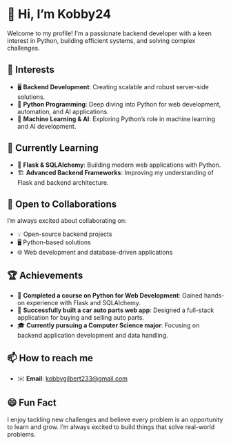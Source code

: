 
# 👋 Hi, I’m **Kobby24**

Welcome to my profile! I'm a passionate backend developer with a keen interest in Python, building efficient systems, and solving complex challenges.

## 👀 Interests
- 🖥️ **Backend Development**: Creating scalable and robust server-side solutions.
- 🐍 **Python Programming**: Deep diving into Python for web development, automation, and AI applications.
- 🤖 **Machine Learning & AI**: Exploring Python’s role in machine learning and AI development.

## 🌱 Currently Learning
- 🚀 **Flask & SQLAlchemy**: Building modern web applications with Python.
- 🏗️ **Advanced Backend Frameworks**: Improving my understanding of Flask and backend architecture.

## 💞️ Open to Collaborations
I’m always excited about collaborating on:
- 💡 Open-source backend projects
- 🖥️ Python-based solutions
- 🌐 Web development and database-driven applications

## 🏆 Achievements
- 🥇 **Completed a course on Python for Web Development**: Gained hands-on experience with Flask and SQLAlchemy.
- 🏅 **Successfully built a car auto parts web app**: Designed a full-stack application for buying and selling auto parts.
- 🎓 **Currently pursuing a Computer Science major**: Focusing on backend application development and data handling.

## 📫 How to reach me
- ✉️ **Email**: [kobbygilbert233@gmail.com](mailto:kobbygilbert233@gmail.com)

## 😄 Fun Fact
I enjoy tackling new challenges and believe every problem is an opportunity to learn and grow. I’m always excited to build things that solve real-world problems.
